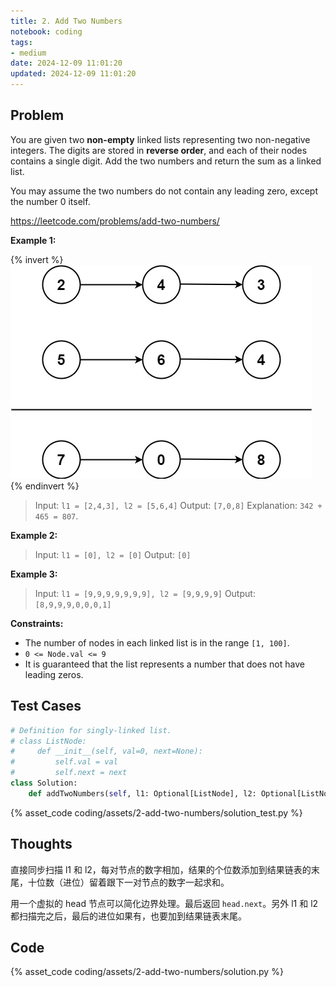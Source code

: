 ```yaml
---
title: 2. Add Two Numbers
notebook: coding
tags:
- medium
date: 2024-12-09 11:01:20
updated: 2024-12-09 11:01:20
---
```

## Problem

You are given two **non-empty** linked lists representing two non-negative integers. The digits are stored in **reverse order**, and each of their nodes contains a single digit. Add the two numbers and return the sum as a linked list.

You may assume the two numbers do not contain any leading zero, except the number 0 itself.

<https://leetcode.com/problems/add-two-numbers/>

**Example 1:**

{% invert %}
![case1](assets/2-add-two-numbers/case1.png)
{% endinvert %}

> Input: `l1 = [2,4,3], l2 = [5,6,4]`
> Output: `[7,0,8]`
> Explanation: `342 + 465 = 807`.

**Example 2:**

> Input: `l1 = [0], l2 = [0]`
> Output: `[0]`

**Example 3:**

> Input: `l1 = [9,9,9,9,9,9,9], l2 = [9,9,9,9]`
> Output: `[8,9,9,9,0,0,0,1]`

**Constraints:**

- The number of nodes in each linked list is in the range `[1, 100]`.
- `0 <= Node.val <= 9`
- It is guaranteed that the list represents a number that does not have leading zeros.

## Test Cases

``` python
# Definition for singly-linked list.
# class ListNode:
#     def __init__(self, val=0, next=None):
#         self.val = val
#         self.next = next
class Solution:
    def addTwoNumbers(self, l1: Optional[ListNode], l2: Optional[ListNode]) -> Optional[ListNode]:
```

{% asset_code coding/assets/2-add-two-numbers/solution_test.py %}

## Thoughts

直接同步扫描 l1 和 l2，每对节点的数字相加，结果的个位数添加到结果链表的末尾，十位数（进位）留着跟下一对节点的数字一起求和。

用一个虚拟的 head 节点可以简化边界处理。最后返回 `head.next`。另外 l1 和 l2 都扫描完之后，最后的进位如果有，也要加到结果链表末尾。

## Code

{% asset_code coding/assets/2-add-two-numbers/solution.py %}
